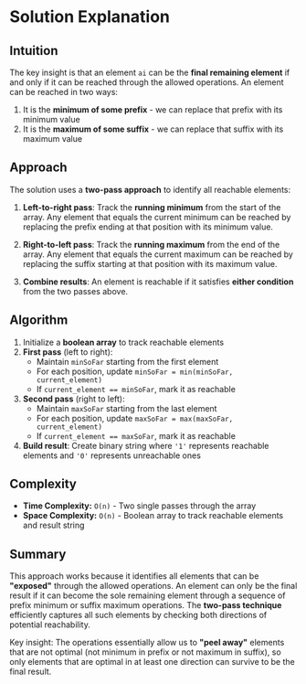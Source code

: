 # Solution Explanation

## Intuition

The key insight is that an element `ai` can be the **final remaining element** if and only if it can be reached through the allowed operations. An element can be reached in two ways:
1. It is the **minimum of some prefix** - we can replace that prefix with its minimum value
2. It is the **maximum of some suffix** - we can replace that suffix with its maximum value

## Approach

The solution uses a **two-pass approach** to identify all reachable elements:

1. **Left-to-right pass**: Track the **running minimum** from the start of the array. Any element that equals the current minimum can be reached by replacing the prefix ending at that position with its minimum value.

2. **Right-to-left pass**: Track the **running maximum** from the end of the array. Any element that equals the current maximum can be reached by replacing the suffix starting at that position with its maximum value.

3. **Combine results**: An element is reachable if it satisfies **either condition** from the two passes above.

## Algorithm

1. Initialize a **boolean array** to track reachable elements
2. **First pass** (left to right):
   - Maintain `minSoFar` starting from the first element
   - For each position, update `minSoFar = min(minSoFar, current_element)`
   - If `current_element == minSoFar`, mark it as reachable
3. **Second pass** (right to left):
   - Maintain `maxSoFar` starting from the last element  
   - For each position, update `maxSoFar = max(maxSoFar, current_element)`
   - If `current_element == maxSoFar`, mark it as reachable
4. **Build result**: Create binary string where `'1'` represents reachable elements and `'0'` represents unreachable ones

## Complexity

- **Time Complexity:** `O(n)` - Two single passes through the array
- **Space Complexity:** `O(n)` - Boolean array to track reachable elements and result string

## Summary

This approach works because it identifies all elements that can be **"exposed"** through the allowed operations. An element can only be the final result if it can become the sole remaining element through a sequence of prefix minimum or suffix maximum operations. The **two-pass technique** efficiently captures all such elements by checking both directions of potential reachability.

Key insight: The operations essentially allow us to **"peel away"** elements that are not optimal (not minimum in prefix or not maximum in suffix), so only elements that are optimal in at least one direction can survive to be the final result.

